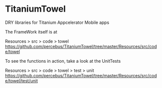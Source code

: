TitaniumTowel
=============

DRY libraries for Titanium Appcelerator Mobile apps

The FrameWork itself is at

Resources > src > code > towel
https://github.com/percebus/TitaniumTowel/tree/master/Resources/src/code/towel


To see the functions in action, take a look at the UnitTests

Resources > src > code > towel > test > unit
https://github.com/percebus/TitaniumTowel/tree/master/Resources/src/code/towel/test/unit
